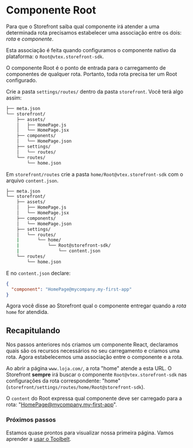 # Componente Root

Para que o Storefront saiba qual componente irá atender a uma determinada rota precisamos estabelecer uma associação entre os dois: _rota_ e _componente_.

Esta associação é feita quando configuramos o componente nativo da plataforma: o `Root@vtex.storefront-sdk`.

O componente Root é o ponto de entrada para o carregamento de componentes de qualquer rota. Portanto, toda rota precisa ter um Root configurado.

Crie a pasta `settings/routes/` dentro da pasta `storefront`. Você terá algo assim:

```sh
├── meta.json
└── storefront/
    ├── assets/
    │   ├── HomePage.js
    │   └── HomePage.jsx
    ├── components/
    │   └── HomePage.json
    ├── settings/
    │   └── routes/
    └── routes/
        └── home.json
```

Em `storefront/routes` crie a pasta `home/Root@vtex.storefront-sdk` com o arquivo `content.json`.

```sh
├── meta.json
└── storefront/
    ├── assets/
    │   ├── HomePage.js
    │   └── HomePage.jsx
    ├── components/
    │   └── HomePage.json
    ├── settings/
    │   └── routes/
    |       └── home/
    |           └── Root@storefront-sdk/
    |               └── content.json
    └── routes/
        └── home.json
```

E no `content.json` declare:
```json
{
  "component": "HomePage@mycompany.my-first-app"
}
```

Agora você disse ao Storefront qual o componente entregar quando a _rota_ `home` for atendida.

## Recapitulando

Nos passos anteriores nós criamos um componente React, declaramos quais são os recursos necessários no seu carregamento e criamos uma rota.
Agora estabelecemos uma associação entre o componente e a rota.

Ao abrir a página `www.loja.com/`, a rota "home" atende a esta URL. O Storefront **sempre** irá buscar o componente `Root@vtex.storefront-sdk` nas configurações da rota correspondente: "home" (`storefront/settings/routes/home/Root@storefront-sdk`).

O `content` do Root expressa qual componente deve ser carregado para a rota: "HomePage@mycompany.my-first-app".

### Próximos passos

Estamos quase prontos para visualizar nossa primeira página. Vamos aprender a [usar o Toolbelt](toolbelt.md).

